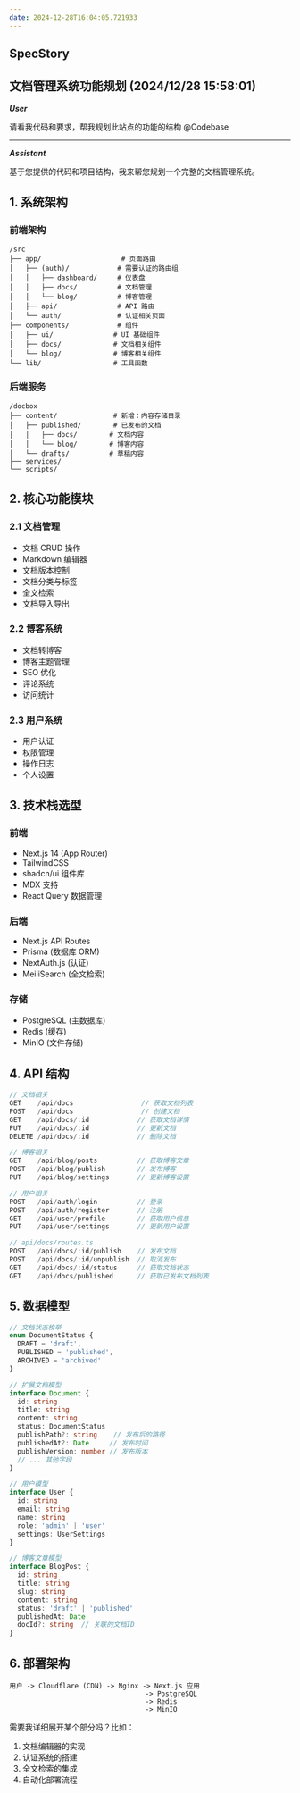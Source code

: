 ```yaml
---
date: 2024-12-28T16:04:05.721933
---
```


## SpecStory

## 文档管理系统功能规划 (2024/12/28 15:58:01)

_**User**_

请看我代码和要求，帮我规划此站点的功能的结构
@Codebase 

---

_**Assistant**_

基于您提供的代码和项目结构，我来帮您规划一个完整的文档管理系统。

## 1. 系统架构

### 前端架构
```
/src
├── app/                    # 页面路由
│   ├── (auth)/            # 需要认证的路由组
│   │   ├── dashboard/     # 仪表盘
│   │   ├── docs/          # 文档管理
│   │   └── blog/          # 博客管理
│   ├── api/               # API 路由
│   └── auth/              # 认证相关页面
├── components/            # 组件
│   ├── ui/               # UI 基础组件
│   ├── docs/             # 文档相关组件
│   └── blog/             # 博客相关组件
└── lib/                  # 工具函数
```

### 后端服务
```
/docbox
├── content/              # 新增：内容存储目录
│   ├── published/        # 已发布的文档
│   │   ├── docs/        # 文档内容
│   │   └── blog/        # 博客内容
│   └── drafts/          # 草稿内容
├── services/            
└── scripts/             
```

## 2. 核心功能模块

### 2.1 文档管理
- 文档 CRUD 操作
- Markdown 编辑器
- 文档版本控制
- 文档分类与标签
- 全文检索
- 文档导入导出

### 2.2 博客系统
- 文档转博客
- 博客主题管理
- SEO 优化
- 评论系统
- 访问统计

### 2.3 用户系统
- 用户认证
- 权限管理
- 操作日志
- 个人设置

## 3. 技术栈选型

### 前端
- Next.js 14 (App Router)
- TailwindCSS
- shadcn/ui 组件库
- MDX 支持
- React Query 数据管理

### 后端
- Next.js API Routes
- Prisma (数据库 ORM)
- NextAuth.js (认证)
- MeiliSearch (全文检索)

### 存储
- PostgreSQL (主数据库)
- Redis (缓存)
- MinIO (文件存储)

## 4. API 结构

```typescript
// 文档相关
GET    /api/docs                 // 获取文档列表
POST   /api/docs                 // 创建文档
GET    /api/docs/:id            // 获取文档详情
PUT    /api/docs/:id            // 更新文档
DELETE /api/docs/:id            // 删除文档

// 博客相关
GET    /api/blog/posts          // 获取博客文章
POST   /api/blog/publish        // 发布博客
PUT    /api/blog/settings       // 更新博客设置

// 用户相关
POST   /api/auth/login          // 登录
POST   /api/auth/register       // 注册
GET    /api/user/profile        // 获取用户信息
PUT    /api/user/settings       // 更新用户设置

// api/docs/routes.ts
POST   /api/docs/:id/publish    // 发布文档
POST   /api/docs/:id/unpublish  // 取消发布
GET    /api/docs/:id/status     // 获取文档状态
GET    /api/docs/published      // 获取已发布文档列表
```

## 5. 数据模型

```typescript
// 文档状态枚举
enum DocumentStatus {
  DRAFT = 'draft',
  PUBLISHED = 'published',
  ARCHIVED = 'archived'
}

// 扩展文档模型
interface Document {
  id: string
  title: string
  content: string
  status: DocumentStatus
  publishPath?: string    // 发布后的路径
  publishedAt?: Date     // 发布时间
  publishVersion: number // 发布版本
  // ... 其他字段
}

// 用户模型
interface User {
  id: string
  email: string
  name: string
  role: 'admin' | 'user'
  settings: UserSettings
}

// 博客文章模型
interface BlogPost {
  id: string
  title: string
  slug: string
  content: string
  status: 'draft' | 'published'
  publishedAt: Date
  docId?: string  // 关联的文档ID
}
```

## 6. 部署架构

```
用户 -> Cloudflare (CDN) -> Nginx -> Next.js 应用
                                  -> PostgreSQL
                                  -> Redis
                                  -> MinIO
```

需要我详细展开某个部分吗？比如：
1. 文档编辑器的实现
2. 认证系统的搭建
3. 全文检索的集成
4. 自动化部署流程

